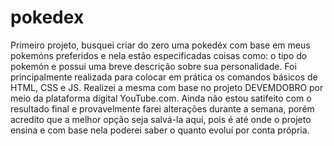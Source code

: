 # pokedex
Primeiro projeto, busquei criar do zero uma pokedéx com base em meus pokemóns preferidos e nela estão especificadas coisas como: o tipo do pokemón e possui uma breve descrição sobre sua personalidade.
Foi principalmente realizada para colocar em prática os comandos básicos de HTML, CSS e JS. Realizei a mesma com base no projeto DEVEMDOBRO por meio da plataforma digital YouTube.com.
Ainda não estou satifeito com o resultado final e provavelmente farei alterações durante a semana, porém acredito que a melhor opção seja salvá-la aqui, pois é até onde o projeto ensina e com base nela poderei saber o quanto evoluí por conta própria.


